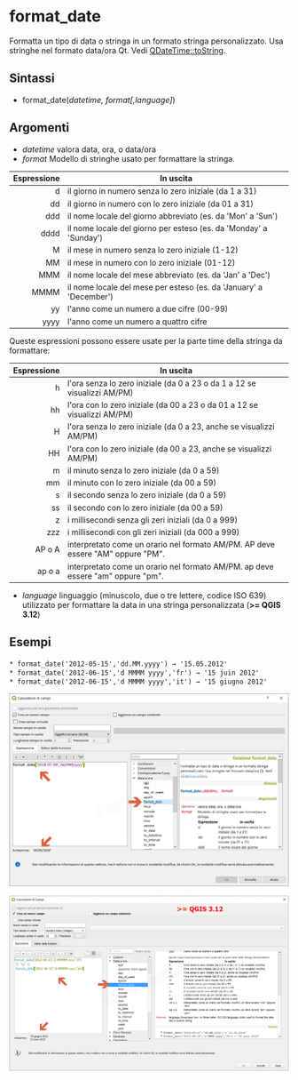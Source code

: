 # format_date

Formatta un tipo di data o stringa in un formato stringa personalizzato. Usa stringhe nel formato data/ora Qt. Vedi [QDateTime::toString](https://doc.qt.io/qt-5/qdatetime.html#toString).

## Sintassi

* format_date(_datetime, format[,language]_)

## Argomenti

* _datetime_ valora data, ora, o data/ora
* _format_ Modello di stringhe usato per formattare la stringa. 

Espressione|In uscita
----------:|---------
d|il giorno in numero senza lo zero iniziale (da 1 a 31)
dd|il giorno in numero con lo zero iniziale (da 01 a 31)
ddd|il nome locale del giorno abbreviato (es. da 'Mon' a 'Sun')
dddd|il nome locale del giorno per esteso (es. da 'Monday' a 'Sunday')
M|il mese in numero senza lo zero iniziale (1-12)
MM|il mese in numero con lo zero iniziale (01-12)
MMM|il nome locale del mese abbreviato (es. da 'Jan' a 'Dec')
MMMM|il nome locale del mese per esteso (es. da 'January' a 'December')
yy|l'anno come un numero a due cifre (00-99)
yyyy|l'anno come un numero a quattro cifre

Queste espressioni possono essere usate per la parte time della stringa da formattare:

Espressione|In uscita
----------:|---------
h|l'ora senza lo zero iniziale (da 0 a 23 o da 1 a 12 se visualizzi AM/PM)
hh|l'ora con lo zero iniziale (da 00 a 23 o da 01 a 12 se visualizzi AM/PM)
H|l'ora senza lo zero iniziale (da 0 a 23, anche se visualizzi AM/PM)
HH|l'ora con lo zero iniziale (da 00 a 23, anche se visualizzi AM/PM)
m|il minuto senza lo zero iniziale (da 0 a 59)
mm|il minuto con lo zero iniziale (da 00 a 59)
s|il secondo senza lo zero iniziale (da 0 a 59)
ss|il secondo con lo zero iniziale (da 00 a 59)
z|i millisecondi senza gli zeri iniziali (da 0 a 999)
zzz|i millisecondi con gli zeri iniziali (da 000 a 999)
AP o A|interpretato come un orario nel formato AM/PM. AP deve essere "AM" oppure "PM".
ap o a|interpretato come un orario nel formato AM/PM. ap deve essere "am" oppure "pm".


* _language_ linguaggio (minuscolo, due o tre lettere, codice ISO 639) utilizzato per formattare la data in una stringa personalizzata (**>= QGIS 3.12**)


## Esempi
```
* format_date('2012-05-15','dd.MM.yyyy') → '15.05.2012'
* format_date('2012-06-15','d MMMM yyyy','fr') → '15 juin 2012'
* format_date('2012-06-15','d MMMM yyyy','it') → '15 giugno 2012'
```

![](../../img/data_e_ora/format_date1.png)


![](../../img/data_e_ora/format_data_2.png)
